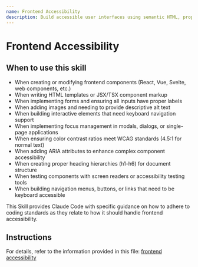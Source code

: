 ```yaml
---
name: Frontend Accessibility
description: Build accessible user interfaces using semantic HTML, proper ARIA attributes, keyboard navigation, color contrast, and screen reader compatibility. Use this skill when creating or modifying frontend components, HTML templates, React/Vue/Svelte components, forms, interactive elements, navigation menus, modals, or any UI elements. Apply when working with HTML files, JSX/TSX components, template files, ensuring keyboard accessibility, implementing focus management, adding alt text to images, creating form labels, testing with screen readers, managing ARIA attributes, maintaining color contrast ratios, or building heading hierarchies. Use for any task involving UI accessibility compliance, WCAG standards, or inclusive design patterns.
---
```


# Frontend Accessibility

## When to use this skill

- When creating or modifying frontend components (React, Vue, Svelte, web components, etc.)
- When writing HTML templates or JSX/TSX component markup
- When implementing forms and ensuring all inputs have proper labels
- When adding images and needing to provide descriptive alt text
- When building interactive elements that need keyboard navigation support
- When implementing focus management in modals, dialogs, or single-page applications
- When ensuring color contrast ratios meet WCAG standards (4.5:1 for normal text)
- When adding ARIA attributes to enhance complex component accessibility
- When creating proper heading hierarchies (h1-h6) for document structure
- When testing components with screen readers or accessibility testing tools
- When building navigation menus, buttons, or links that need to be keyboard accessible

This Skill provides Claude Code with specific guidance on how to adhere to coding standards as they relate to how it should handle frontend accessibility.

## Instructions

For details, refer to the information provided in this file:
[frontend accessibility](../../../agent-os/standards/frontend/accessibility.md)

